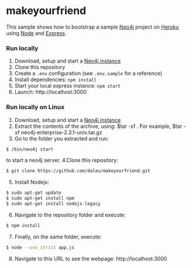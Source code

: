 # makeyourfriend

This sample shows how to bootstrap a sample [Neo4j](https://neo4j.org) project on [Heroku](https://heroku.com/) using [Node](https://nodejs.org/en/) and [Express](http://expressjs.com/).

### Run locally

1. Download, setup and start a [Neo4j instance](https://neo4j.com/download/)
2. Clone this repository
3. Create a `.env` configuration (see `.env.sample` for a reference)
4. Install dependencies: `npm install`
5. Start your local express instance: `npm start`
6. Launch: http://localhost:3000

### Run locally on Linux

1. Download, setup and start a [Neo4j instance](https://neo4j.com/download/)
2. Extract the contents of the archive, using: $tar -xf <filecode>. For example, $tar -xf neo4j-enterprise-2.3.1-unix.tar.gz
3. Go to the folder you extracted and run: 
```bash
$ /bin/neo4j start
```
to start a neo4j server.
4.Clone this repository:
```bash
$ git clone https://github.com/daleu/makeyourfriend.git
```
5. Install Nodejs:
```bash
$ sudo apt-get update
$ sudo apt-get install npm
$ sudo apt-get install nodejs-legacy
```
6. Navigate to the repository folder and execute:
```bash
$ npm install
```
7. Finally, on the same folder, execute:
```bash
$ node --use_strict app.js
```
8. Navigate to this URL to see the webpage: http://localhost:3000
